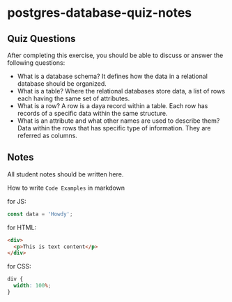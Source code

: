 # postgres-database-quiz-notes

## Quiz Questions

After completing this exercise, you should be able to discuss or answer the following questions:

- What is a database schema?
  It defines how the data in a relational database should be organized.
- What is a table?
  Where the relational databases store data, a list of rows each having the same set of attributes.
- What is a row?
  A row is a daya record within a table. Each row has records of a specific data within the same structure.
- What is an attribute and what other names are used to describe them?
  Data within the rows that has specific type of information. They are referred as columns.

## Notes

All student notes should be written here.

How to write `Code Examples` in markdown

for JS:

```javascript
const data = 'Howdy';
```

for HTML:

```html
<div>
  <p>This is text content</p>
</div>
```

for CSS:

```css
div {
  width: 100%;
}
```
